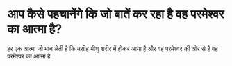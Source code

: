 # आप कैसे पहचानेंगे कि जो बातें कर रहा है वह परमेश्वर का आत्मा है?
हर एक आत्मा जो मान लेती है कि मसीह यीशु शरीर में होकर आया है और वह परमेश्वर की ओर से है वह परमेश्वर का आत्मा है।